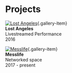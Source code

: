 # Projects

[![Lost Angeles](../assets/img/projects/lost/lost1.png)](./projects/lost-angeles){.gallery-item}  
**Lost Angeles**  
Livestreamed Performance  
2016  

[<img src="../assets/img/doit_1.jpg" alt="Messlife">](./projects/lost-angeles "Messlife"){.gallery-item}  
**Messlife**  
Networked space  
2017 - present  
